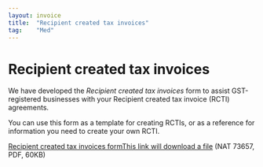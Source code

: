 ```yaml
---
layout: invoice
title:  "Recipient created tax invoices"
tag:    "Med"
---
```


<h1>Recipient created tax invoices</h1>
<p>We have developed the <em>Recipient created tax invoices</em> form to assist GST-registered businesses with your Recipient created tax invoice (RCTI) agreements.</p>
<p>You can use this form as a template for creating RCTIs, or as a reference for information you need to create your own RCTI.</p>
<p><a class="download" href="/workarea/DownloadAsset.aspx?id=6959">Recipient created tax invoices form<span class="visuallyHidden">This link will download a file</span></a> (NAT 73657, PDF, 60KB)</p>
